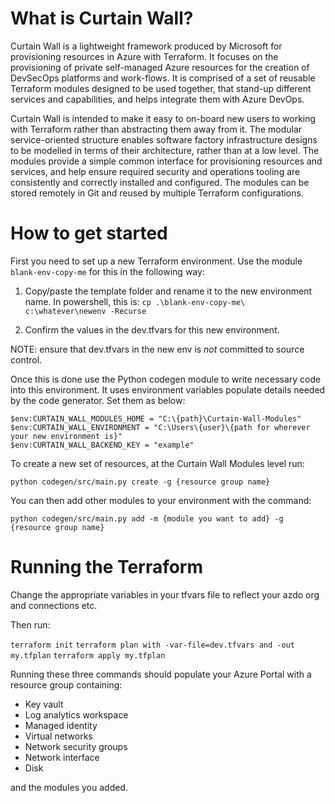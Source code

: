 # What is Curtain Wall?

Curtain Wall is a lightweight framework produced by Microsoft for provisioning resources in Azure with Terraform. It focuses on the provisioning of private self-managed Azure resources for the creation of DevSecOps platforms and work-flows. It is comprised of a set of reusable Terraform modules designed to be used together, that stand-up different services and capabilities, and helps integrate them with Azure DevOps.

Curtain Wall is intended to make it easy to on-board new users to working with Terraform rather than abstracting them away from it. The modular service-oriented structure enables software factory infrastructure designs to be modelled in terms of their architecture, rather than at a low level. The modules provide a simple common interface for provisioning resources and services, and help ensure required security and operations tooling are consistently and correctly installed and configured. The modules can be stored remotely in Git and reused by multiple Terraform configurations.

# How to get started

First you need to set up a new Terraform environment. Use the module `blank-env-copy-me` for this in the following way:

1. Copy/paste the template folder and rename it to the new environment name.
   In powershell, this is: `cp .\blank-env-copy-me\ c:\whatever\newenv -Recurse`
   
2. Confirm the values in the dev.tfvars for this new environment.

NOTE: ensure that dev.tfvars in the new env is *not* committed to source control.

Once this is done use the Python codegen module to write necessary code into this environment. It uses environment variables populate details needed by the code generator. Set them as below:

```
$env:CURTAIN_WALL_MODULES_HOME = "C:\{path}\Curtain-Wall-Modules"
$env:CURTAIN_WALL_ENVIRONMENT = "C:\Users\{user}\{path for wherever your new environment is}"
$env:CURTAIN_WALL_BACKEND_KEY = "example"
```

To create a new set of resources, at the Curtain Wall Modules level run:

`python codegen/src/main.py create -g {resource group name}`


You can then add other modules to your environment with the command:

`python codegen/src/main.py add -m {module you want to add} -g {resource group name}`

# Running the Terraform

Change the appropriate variables in your tfvars file to reflect your azdo org and connections etc.

Then run:

`terraform init`
`terraform plan with -var-file=dev.tfvars and -out my.tfplan`
`terraform apply my.tfplan`

Running these three commands should populate your Azure Portal with a resource group containing:

- Key vault
- Log analytics workspace
- Managed identity
- Virtual networks
- Network security groups
- Network interface
- Disk
 
 and the modules you added.
